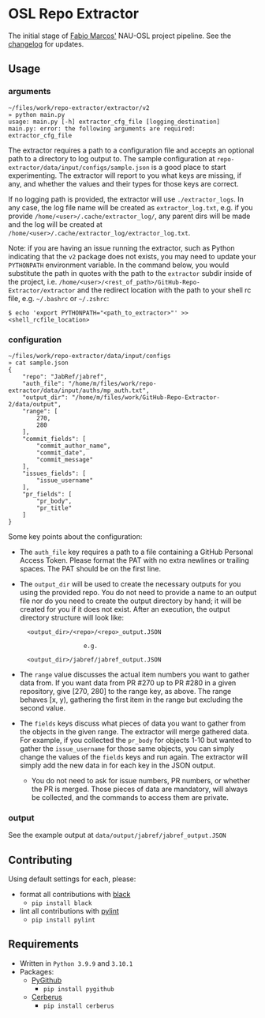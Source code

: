 # OSL Repo Extractor

The initial stage of [Fabio Marcos'](https://github.com/fabiojavamarcos) NAU-OSL project pipeline.
See the [changelog](./CHANGELOG.md) for updates.

## Usage

### arguments

```shell
~/files/work/repo-extractor/extractor/v2
» python main.py
usage: main.py [-h] extractor_cfg_file [logging_destination]
main.py: error: the following arguments are required: extractor_cfg_file
```

The extractor requires a path to a configuration file and accepts an optional path to a directory to log output to. The
sample configuration at `repo-extractor/data/input/configs/sample.json` is a good place to start experimenting. The
extractor will report to you what keys are missing, if any, and whether the values and their types for those keys are
correct.

If no logging path is provided, the extractor will use `./extractor_logs`. In any case, the log file name will be created as
`extractor_log.txt`, e.g. if you provide `/home/<user>/.cache/extractor_log/`, any parent dirs will be made and the log will be
created at `/home/<user>/.cache/extractor_log/extractor_log.txt`.

Note: if you are having an issue running the extractor, such as Python indicating that the `v2` package does not exists,
      you may need to update your `PYTHONPATH` environment variable. In the command below, you would substitute the path in
      quotes with the path to the `extractor` subdir inside of the project, i.e.
      `/home/<user>/<rest_of_path>/GitHub-Repo-Extractor/extractor` and the redirect location with the path to your shell rc
      file, e.g. `~/.bashrc` or `~/.zshrc`:

```shell
$ echo 'export PYTHONPATH="<path_to_extractor>"' >> <shell_rcfile_location>
```


### configuration

```shell
~/files/work/repo-extractor/data/input/configs
» cat sample.json
{
    "repo": "JabRef/jabref",
    "auth_file": "/home/m/files/work/repo-extractor/data/input/auths/mp_auth.txt",
    "output_dir": "/home/m/files/work/GitHub-Repo-Extractor-2/data/output",
    "range": [
        270,
        280
    ],
    "commit_fields": [
        "commit_author_name",
        "commit_date",
        "commit_message"
    ],
    "issues_fields": [
        "issue_username"
    ],
    "pr_fields": [
        "pr_body",
        "pr_title"
    ]
}
```

Some key points about the configuration:

- The `auth_file` key requires a path to a file containing a GitHub Personal Access Token. Please format the PAT with no
  extra newlines or trailing spaces. The PAT should be on the first line.

- The `output_dir` will be used to create the necessary outputs for you using the provided repo. You do not need to provide
  a name to an output file nor do you need to create the output directory by hand; it will be created for you if it does not
  exist.  After an execution, the output directory structure will look like:

        <output_dir>/<repo>/<repo>_output.JSON

                        e.g.

        <output_dir>/jabref/jabref_output.JSON

- The `range` value discusses the actual item numbers you want to gather data from. If you want data from PR #270 up to
  PR #280 in a given repository, give [270, 280] to the range key, as above. The range behaves [x, y), gathering the first
  item in the range but excluding the second value.

- The `fields` keys discuss what pieces of data you want to gather from the objects in the given range. The extractor will
  merge gathered data. For example, if you collected the `pr_body` for objects 1-10 but wanted to gather the `issue_username`
  for those same objects, you can simply change the values of the `fields` keys and run again. The extractor will simply add
  the new data in for each key in the JSON output.
    - You do not need to ask for issue numbers, PR numbers, or whether the PR is merged. Those pieces of data are mandatory,
      will always be collected, and the commands to access them are private.


### output

See the example output at `data/output/jabref/jabref_output.JSON`


## Contributing
Using default settings for each, please:
- format all contributions with [black](https://pypi.org/project/black/)
    - `pip install black`
- lint all contributions with [pylint](https://pypi.org/project/pylint/)
    - `pip install pylint`


## Requirements
- Written in `Python 3.9.9` and `3.10.1`
- Packages:
    - [PyGithub](https://pygithub.readthedocs.io/en/latest/introduction.html)
        - `pip install pygithub`
    - [Cerberus](https://pygithub.readthedocs.io/en/latest/introduction.html)
        - `pip install cerberus`
